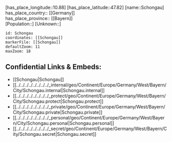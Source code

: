 ﻿---
location: [47.82,10.88] 
mapzoom: [7,12] 
mapmarker: city 
type: City
tags:
- geo/City


SpocWebEntityId: 34062
isDeleted: false
confidential: public

---
[has_place_longitude::10.88] 
[has_place_latitude::47.82] 
[name::Schongau] 
has_place_country:: [[Germany]]  
has_place_province:: [[Bayern]]  
[Population::] 
[Unknown::] 


```leaflet
id: Schongau
coordinates: [[Schongau]] 
markerFile: [[Schongau]] 
defaultZoom: 11 
maxZoom: 18
```


## Confidential Links & Embeds: 
- [[Schongau|Schongau]]  
- [[../../../../../../../../_internal/geo/Continent/Europe/Germany/West/Bayern/City/Schongau.internal|Schongau.internal]] 
- [[../../../../../../../../_protect/geo/Continent/Europe/Germany/West/Bayern/City/Schongau.protect|Schongau.protect]] 
- [[../../../../../../../../_private/geo/Continent/Europe/Germany/West/Bayern/City/Schongau.private|Schongau.private]] 
- [[../../../../../../../../_personal/geo/Continent/Europe/Germany/West/Bayern/City/Schongau.personal|Schongau.personal]] 
- [[../../../../../../../../_secret/geo/Continent/Europe/Germany/West/Bayern/City/Schongau.secret|Schongau.secret]] 
